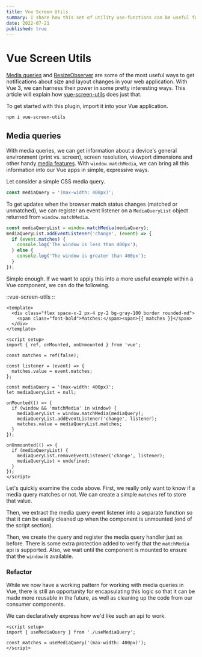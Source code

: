 ```yaml
---
title: Vue Screen Utils
summary: I share how this set of utility use-functions can be useful for web applications.
date: 2022-07-21
published: true
---
```


# Vue Screen Utils

[Media queries](https://developer.mozilla.org/en-US/docs/Web/API/Window/matchMedia) and [ResizeObserver](https://developer.mozilla.org/en-US/docs/Web/API/ResizeObserver) are some of the most useful ways to get notifications about size and layout changes in your web application. With Vue 3, we can harness their power in some pretty interesting ways. This article will explain how [vue-screen-utils](https://github.com/nathanreyes/vue-screen-utils) does just that.

To get started with this plugin, import it into your Vue application.

```sh
npm i vue-screen-utils
```

## Media queries

With media queries, we can get information about a device's general environment (print vs. screen), screen resolution, viewport dimensions and other handy [media features](https://developer.mozilla.org/en-US/docs/Web/CSS/Media_Queries/Using_media_queries#syntax). With `window.matchMedia`, we can bring all this information into our Vue apps in simple, expressive ways.

Let consider a simple CSS media query.

```js
const mediaQuery = '(max-width: 400px)';
```

To get updates when the browser match status changes (matched or unmatched), we can register an event listener on a `MediaQueryList` object returned from `window.matchMedia`.

```js
const mediaQueryList = window.matchMedia(mediaQuery);
mediaQueryList.addEventListener('change', (event) => {
  if (event.matches) {
    console.log('The window is less than 400px');
  } else {
    console.log('The window is greater than 400px');
  }
});
```

Simple enough. If we want to apply this into a more useful example within a Vue component, we can do the following.

::vue-screen-utils
::

```vue
<template>
  <div class="flex space-x-2 px-4 py-2 bg-gray-100 border rounded-md">
    <span class="font-bold">Matches:</span><span>{{ matches }}</span>
  </div>
</template>

<script setup>
import { ref, onMounted, onUnmounted } from 'vue';

const matches = ref(false);

const listener = (event) => {
  matches.value = event.matches;
};

const mediaQuery = '(max-width: 400px)';
let mediaQueryList = null;

onMounted(() => {
  if (window && 'matchMedia' in window) {
    mediaQueryList = window.matchMedia(mediaQuery);
    mediaQueryList.addEventListener('change', listener);
    matches.value = mediaQueryList.matches;
  }
});

onUnmounted(() => {
  if (mediaQueryList) {
    mediaQueryList.removeEventListener('change', listener);
    mediaQueryList = undefined;
  }
});
</script>
```

Let's quickly examine the code above. First, we really only want to know if a media query matches or not. We can create a simple `matches` ref to store that value.

Then, we extract the media query event listener into a separate function so that it can be easily cleaned up when the component is unmounted (end of the script section).

Then, we create the query and register the media query handler just as before. There is some extra protection added to verify that the `matchMedia` api is supported. Also, we wait until the component is mounted to ensure that the `window` is available.

### Refactor

While we now have a working pattern for working with media queries in Vue, there is still an opportunity for encapsulating this logic so that it can be made more reusable in the future, as well as cleaning up the code from our consumer components.

We can declaratively express how we'd like such an api to work.

```vue
<script setup>
import { useMediaQuery } from './useMediaQuery';

const matches = useMediaQuery('(max-width: 400px)');
</script>
```
